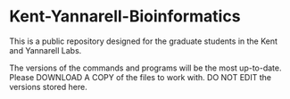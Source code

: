 # Kent-Yannarell-Bioinformatics
This is a public repository designed for the graduate students in the Kent and Yannarell Labs.

The versions of the commands and programs will be the most up-to-date.
Please DOWNLOAD A COPY of the files  to work with.
DO NOT EDIT the versions stored here.
